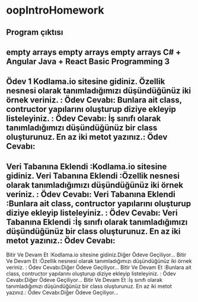 # oopIntroHomework

Program çıktısı
------

empty arrays
empty arrays
empty arrays
C# + Angular 
Java + React 
Basic Programming 
3
--------------------
Ödev 1
Kodlama.io sitesine gidiniz.
Özellik nesnesi olarak tanımladığımızı düşündüğünüz iki örnek veriniz. : Ödev Cevabı:
Bunlara ait class, contructor yapılarını oluşturup diziye ekleyip listeleyiniz. : Ödev Cevabı:
İş sınıfı olarak tanımladığımızı düşündüğünüz bir class oluşturunuz. En az iki metot yazınız.: Ödev Cevabı:
--------------------
Veri Tabanına Eklendi :Kodlama.io sitesine gidiniz.
Veri Tabanına Eklendi :Özellik nesnesi olarak tanımladığımızı düşündüğünüz iki örnek veriniz. : Ödev Cevabı:
Veri Tabanına Eklendi :Bunlara ait class, contructor yapılarını oluşturup diziye ekleyip listeleyiniz. : Ödev Cevabı:
Veri Tabanına Eklendi :İş sınıfı olarak tanımladığımızı düşündüğünüz bir class oluşturunuz. En az iki metot yazınız.: Ödev Cevabı:
--------------------
Bitir Ve Devam Et :Kodlama.io sitesine gidiniz.Diğer Ödeve Geçiliyor...
Bitir Ve Devam Et :Özellik nesnesi olarak tanımladığımızı düşündüğünüz iki örnek veriniz. : Ödev Cevabı:Diğer Ödeve Geçiliyor...
Bitir Ve Devam Et :Bunlara ait class, contructor yapılarını oluşturup diziye ekleyip listeleyiniz. : Ödev Cevabı:Diğer Ödeve Geçiliyor...
Bitir Ve Devam Et :İş sınıfı olarak tanımladığımızı düşündüğünüz bir class oluşturunuz. En az iki metot yazınız.: Ödev Cevabı:Diğer Ödeve Geçiliyor...
